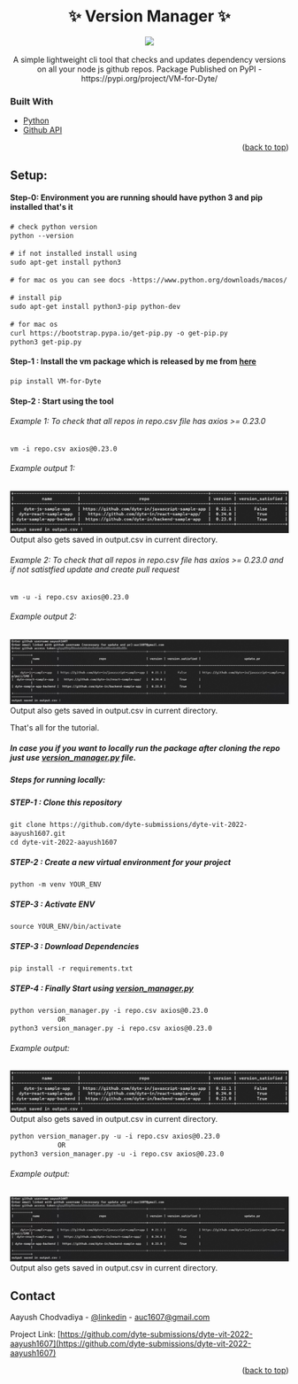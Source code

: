 
<!-- PROJECT LOGO -->
<h1 align="center">✨ Version Manager ✨</h1>
<p align="center">
<img src="http://ForTheBadge.com/images/badges/made-with-python.svg"/>
</p>

  <p align="center">
    A simple lightweight cli tool that checks and updates dependency versions on all your node js github repos.
    Package Published on PyPI - https://pypi.org/project/VM-for-Dyte/
    <br />
  </p>
</div>

### Built With

* [Python](https://www.python.org/)
* [Github API](https://docs.github.com/en/rest)

<p align="right">(<a href="#top">back to top</a>)</p>

## Setup:

#### Step-0: Environment you are running should have python 3 and pip installed that's it
```
# check python version
python --version

# if not installed install using
sudo apt-get install python3

# for mac os you can see docs -https://www.python.org/downloads/macos/

# install pip
sudo apt-get install python3-pip python-dev

# for mac os
curl https://bootstrap.pypa.io/get-pip.py -o get-pip.py
python3 get-pip.py

```

#### Step-1 : Install the vm package which is released by me from [here](https://pypi.org/project/VM-for-Dyte/)
```
pip install VM-for-Dyte
```
#### Step-2 : Start using the tool
  ###### Example 1: To check that all repos in repo.csv file has axios >= 0.23.0
```
vm -i repo.csv axios@0.23.0
```
  ###### Example output 1:
  <img src="images/output1.jpg" alt="output of example 1">
  Output also gets saved in output.csv in current directory.

  ###### Example 2: To check that all repos in repo.csv file has axios >= 0.23.0 and if not satistfied update and create pull request
```
vm -u -i repo.csv axios@0.23.0
```
  ###### Example output 2:
  <img src="images/output2.jpg" alt="output of example 1">
  Output also gets saved in output.csv in current directory.

That's all for the tutorial.


##### In case you if you want to locally run the package after cloning the repo just use [version_manager.py](https://github.com/dyte-submissions/dyte-vit-2022-aayush1607/blob/main/version_manager.py) file.

##### Steps for running locally: 

##### STEP-1 : Clone this repository
```
git clone https://github.com/dyte-submissions/dyte-vit-2022-aayush1607.git
cd dyte-vit-2022-aayush1607
```
##### STEP-2 : Create a new virtual environment for your project
```
python -m venv YOUR_ENV
```
##### STEP-3 : Activate ENV
```
source YOUR_ENV/bin/activate
```
##### STEP-3 : Download Dependencies
```
pip install -r requirements.txt
```
##### STEP-4 : Finally Start using [version_manager.py](https://github.com/dyte-submissions/dyte-vit-2022-aayush1607/blob/main/version_manager.py)
```
python version_manager.py -i repo.csv axios@0.23.0
            OR
python3 version_manager.py -i repo.csv axios@0.23.0
```
  ###### Example output:
  <img src="images/output1.jpg" alt="output of example 1">
  Output also gets saved in output.csv in current directory.  

```
python version_manager.py -u -i repo.csv axios@0.23.0
            OR
python3 version_manager.py -u -i repo.csv axios@0.23.0
```
  ###### Example output:
  <img src="images/output2.jpg" alt="output of example 1">
  Output also gets saved in output.csv in current directory.
  
<!-- CONTACT -->
## Contact

Aayush Chodvadiya - [@linkedin](https://www.linkedin.com/in/aayush-chodvadiya/) - auc1607@gmail.com

Project Link: [https://github.com/dyte-submissions/dyte-vit-2022-aayush1607](https://github.com/dyte-submissions/dyte-vit-2022-aayush1607)

<p align="right">(<a href="#top">back to top</a>)</p>
